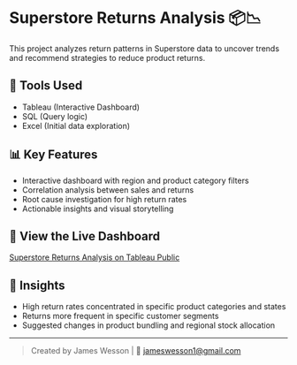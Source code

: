 # Superstore Returns Analysis 📦📉

This project analyzes return patterns in Superstore data to uncover trends and recommend strategies to reduce product returns.

## 🔧 Tools Used
- Tableau (Interactive Dashboard)
- SQL (Query logic)
- Excel (Initial data exploration)

## 📊 Key Features
- Interactive dashboard with region and product category filters
- Correlation analysis between sales and returns
- Root cause investigation for high return rates
- Actionable insights and visual storytelling

## 🔗 View the Live Dashboard
[Superstore Returns Analysis on Tableau Public](https://public.tableau.com/app/profile/james.wesson/viz/SuperstoreReturnsAnalysis_17474298900460/Presentation)

## 🧠 Insights
- High return rates concentrated in specific product categories and states
- Returns more frequent in specific customer segments
- Suggested changes in product bundling and regional stock allocation

---

> Created by James Wesson | 📧 jameswesson1@gmail.com
